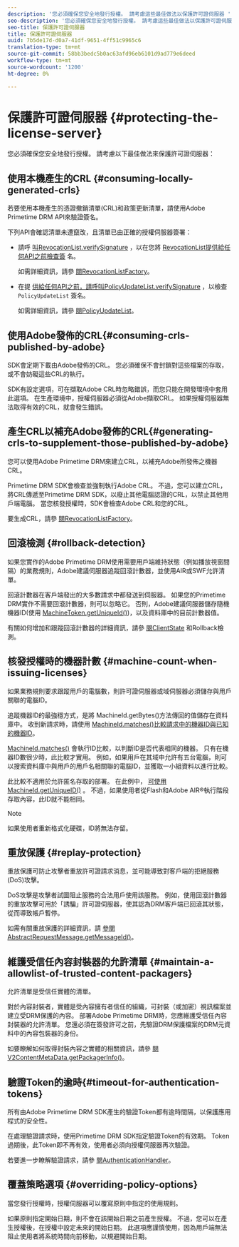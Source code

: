 ```yaml
---
description: '您必須確保您安全地發行授權。 請考慮這些最佳做法以保護許可證伺服器 '
seo-description: '您必須確保您安全地發行授權。 請考慮這些最佳做法以保護許可證伺服器 '
seo-title: 保護許可證伺服器
title: 保護許可證伺服器
uuid: 7b5de17d-d0a7-41df-9651-4ff51c9965c6
translation-type: tm+mt
source-git-commit: 58bb3bedc5b0ac63afd96eb6101d9ad779e6deed
workflow-type: tm+mt
source-wordcount: '1200'
ht-degree: 0%

---
```



# 保護許可證伺服器 {#protecting-the-license-server}

您必須確保您安全地發行授權。 請考慮以下最佳做法來保護許可證伺服器：

## 使用本機產生的CRL {#consuming-locally-generated-crls}

若要使用本機產生的憑證撤銷清單(CRL)和政策更新清單，請使用Adobe Primetime DRM API來驗證簽名。

下列API會確認清單未遭竄改，且清單已由正確的授權伺服器簽署：

* 請呼 [叫RevocationList.verifySignature](https://help.adobe.com/en_US/primetime/api/drm-apis/server/javadocs-flashaccess-pro/com/adobe/flashaccess/sdk/revocation/RevocationList.html#verifySignature(java.security.cert.X509Certificate)) ，以在您將 [RevocationList提供給任何API之前檢查簽](https://help.adobe.com/en_US/primetime/api/drm-apis/server/javadocs-flashaccess-pro/com/adobe/flashaccess/sdk/revocation/RevocationList.html) 名。

   如需詳細資訊，請參 [閱RevocationListFactory](https://help.adobe.com/en_US/primetime/api/drm-apis/server/javadocs-flashaccess-pro/com/adobe/flashaccess/sdk/revocation/RevocationListFactory.html)。

* 在提 [供給任何API之前，請呼叫PolicyUpdateList.verifySignature](https://help.adobe.com/en_US/primetime/api/drm-apis/server/javadocs-flashaccess-pro/com/adobe/flashaccess/sdk/policyupdate/PolicyUpdateList.html#verifySignature(java.security.cert.X509Certificate)) ，以檢查 `PolicyUpdateList` 簽名。

   如需詳細資訊，請參 [閱PolicyUpdateList](https://help.adobe.com/en_US/primetime/api/drm-apis/server/javadocs-flashaccess-pro/com/adobe/flashaccess/sdk/policyupdate/PolicyUpdateList.html)。

## 使用Adobe發佈的CRL{#consuming-crls-published-by-adobe}

SDK會定期下載由Adobe發佈的CRL。 您必須確保不會封鎖對這些檔案的存取，或不會妨礙這些CRL的執行。

SDK有設定選項，可在擷取Adobe CRL時忽略錯誤，而您只能在開發環境中套用此選項。 在生產環境中，授權伺服器必須從Adobe擷取CRL。 如果授權伺服器無法取得有效的CRL，就會發生錯誤。

## 產生CRL以補充Adobe發佈的CRL{#generating-crls-to-supplement-those-published-by-adobe}

您可以使用Adobe Primetime DRM來建立CRL，以補充Adobe所發佈之機器CRL。

Primetime DRM SDK會檢查並強制執行Adobe CRL。 不過，您可以建立CRL，將CRL傳遞至Primetime DRM SDK，以廢止其他電腦認證的CRL，以禁止其他用戶端電腦。 當您核發授權時，SDK會檢查Adobe CRL和您的CRL。

要生成CRL，請參 [閱RevocationListFactory](https://help.adobe.com/en_US/primetime/api/drm-apis/server/javadocs-flashaccess-pro/com/adobe/flashaccess/sdk/revocation/RevocationListFactory.html)。

## 回滾檢測 {#rollback-detection}

如果您實作的Adobe Primetime DRM使用需要用戶端維持狀態（例如播放視窗間隔）的業務規則，Adobe建議伺服器追蹤回滾計數器，並使用AIR或SWF允許清單。

回滾計數器在客戶端發出的大多數請求中都發送到伺服器。 如果您的Primetime DRM實作不需要回滾計數器，則可以忽略它。 否則，Adobe建議伺服器儲存隨機機器ID(使用 [MachineToken.getUniqueId()](https://help.adobe.com/en_US/primetime/api/drm-apis/server/javadocs-flashaccess-pro/com/adobe/flashaccess/sdk/cert/MachineId.html#getUniqueId()))，以及資料庫中的目前計數器值。

有關如何增加和跟蹤回滾計數器的詳細資訊，請參 [閱ClientState](https://help.adobe.com/en_US/primetime/api/drm-apis/server/javadocs-flashaccess-pro/com/adobe/flashaccess/sdk/protocol/ClientState.html) 和Rollback檢測。

## 核發授權時的機器計數 {#machine-count-when-issuing-licenses}

如果業務規則要求跟蹤用戶的電腦數，則許可證伺服器或域伺服器必須儲存與用戶關聯的電腦ID。

追蹤機器ID的最強穩方式，是將 [](https://help.adobe.com/en_US/primetime/api/drm-apis/server/javadocs-flashaccess-pro/com/adobe/flashaccess/sdk/cert/MachineId.html#getBytes()) MachineId.getBytes()方法傳回的值儲存在資料庫中。 收到新請求時，請使用 [MachineId.matches()比較請求中的機器ID與已知的機器ID](https://help.adobe.com/en_US/primetime/api/drm-apis/server/javadocs-flashaccess-pro/com/adobe/flashaccess/sdk/cert/MachineId.html#matches(com.adobe.flashaccess.sdk.cert.MachineId))。

[MachineId.matches()](https://help.adobe.com/en_US/primetime/api/drm-apis/server/javadocs-flashaccess-pro/com/adobe/flashaccess/sdk/cert/MachineId.html#matches(com.adobe.flashaccess.sdk.cert.MachineId)) 會執行ID比較，以判斷ID是否代表相同的機器。 只有在機器ID數很少時，此比較才實用。 例如，如果用戶在其域中允許有五台電腦，則可以搜索資料庫中與用戶的用戶名相關聯的電腦ID，並獲取一小組資料以進行比較。

此比較不適用於允許匿名存取的部署。 在此例中， [可使用MachineId.getUniqueID()](https://help.adobe.com/en_US/primetime/api/drm-apis/server/javadocs-flashaccess-pro/com/adobe/flashaccess/sdk/cert/MachineId.html#getUniqueId()) 。 不過，如果使用者從Flash和Adobe AIR®執行階段存取內容，此ID就不能相同。

>[!NOTE]
>
>如果使用者重新格式化硬碟，ID將無法存留。

## 重放保護 {#replay-protection}

重放保護可防止攻擊者重放許可證請求消息，並可能導致對客戶端的拒絕服務(DoS)攻擊。

DoS攻擊是攻擊者試圖阻止服務的合法用戶使用該服務。 例如，使用回滾計數器的重放攻擊可用於「誘騙」許可證伺服器，使其認為DRM客戶端已回滾其狀態，從而導致帳戶暫停。

如需有關重放保護的詳細資訊，請 [ 參閱AbstractRequestMessage.getMessageId()](https://help.adobe.com/en_US/primetime/api/drm-apis/server/javadocs-flashaccess-pro/com/adobe/flashaccess/sdk/protocol/AbstractRequestMessage.html#getMessageId())。

## 維護受信任內容封裝器的允許清單 {#maintain-a-allowlist-of-trusted-content-packagers}

允許清單是受信任實體的清單。

對於內容封裝者，實體是受內容擁有者信任的組織，可封裝（或加密）視訊檔案並建立受DRM保護的內容。 部署Adobe Primetime DRM時，您應維護受信任內容封裝器的允許清單。 您還必須在簽發許可之前，先驗證DRM保護檔案的DRM元資料中的內容包裝器的身份。

如要瞭解如何取得封裝內容之實體的相關資訊，請參 [閱V2ContentMetaData.getPackagerInfo()](https://help.adobe.com/en_US/primetime/api/drm-apis/server/javadocs-flashaccess-pro/com/adobe/flashaccess/sdk/media/drm/keys/v2/V2ContentMetaData.html#getPackagerInfo())。

## 驗證Token的逾時{#timeout-for-authentication-tokens}

所有由Adobe Primetime DRM SDK產生的驗證Token都有逾時間隔，以保護應用程式的安全性。

在處理驗證請求時，使用Primetime DRM SDK指定驗證Token的有效期。 Token過期後，此Token即不再有效，使用者必須向授權伺服器再次驗證。

若要進一步瞭解驗證請求，請參 [閱AuthenticationHandler](https://help.adobe.com/en_US/primetime/api/drm-apis/server/javadocs-flashaccess-pro/com/adobe/flashaccess/sdk/protocol/authentication/AuthenticationHandler.html)。

## 覆蓋策略選項 {#overriding-policy-options}

當您發行授權時，授權伺服器可以覆寫原則中指定的使用規則。

如果原則指定開始日期，則不會在該開始日期之前產生授權。 不過，您可以在產生授權後，在授權中設定未來的開始日期。 此選項應謹慎使用，因為用戶端無法阻止使用者將系統時間向前移動，以規避開始日期。